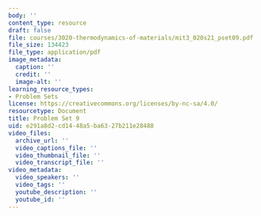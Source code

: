 ```yaml
---
body: ''
content_type: resource
draft: false
file: courses/3020-thermodynamics-of-materials/mit3_020s21_pset09.pdf
file_size: 134423
file_type: application/pdf
image_metadata:
  caption: ''
  credit: ''
  image-alt: ''
learning_resource_types:
- Problem Sets
license: https://creativecommons.org/licenses/by-nc-sa/4.0/
resourcetype: Document
title: Problem Set 9
uid: e291a8d2-cd14-48a5-ba63-27b211e28488
video_files:
  archive_url: ''
  video_captions_file: ''
  video_thumbnail_file: ''
  video_transcript_file: ''
video_metadata:
  video_speakers: ''
  video_tags: ''
  youtube_description: ''
  youtube_id: ''
---
```

